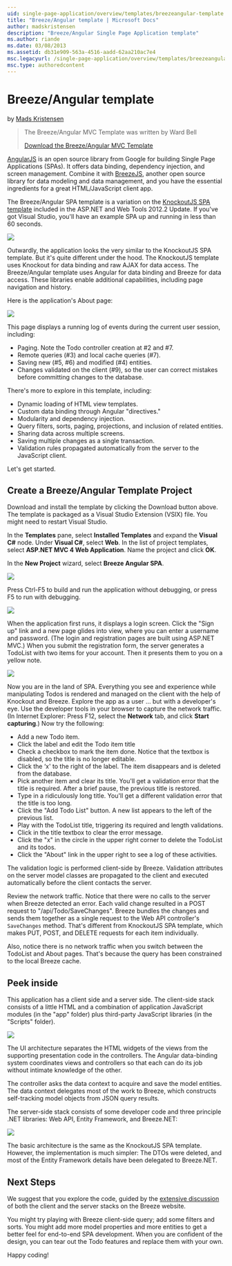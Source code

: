 ```yaml
---
uid: single-page-application/overview/templates/breezeangular-template
title: "Breeze/Angular template | Microsoft Docs"
author: madskristensen
description: "Breeze/Angular Single Page Application template"
ms.author: riande
ms.date: 03/08/2013
ms.assetid: db31e909-563a-4516-aadd-62aa210ac7e4
msc.legacyurl: /single-page-application/overview/templates/breezeangular-template
msc.type: authoredcontent
---
```

Breeze/Angular template
====================
by [Mads Kristensen](https://github.com/madskristensen)

> The Breeze/Angular MVC Template was written by Ward Bell
> 
> [Download the Breeze/Angular MVC Template](https://go.microsoft.com/fwlink/?LinkId=286437)


[AngularJS](http://angularjs.org) is an open source library from Google for building Single Page Applications (SPAs). It offers data binding, dependency injection, and screen management. Combine it with [BreezeJS](http://www.breezejs.com/?utm_source=ms-spa), another open source library for data modeling and data management, and you have the essential ingredients for a great HTML/JavaScript client app.

The Breeze/Angular SPA template is a variation on the [KnockoutJS SPA template](../introduction/knockoutjs-template.md) included in the ASP.NET and Web Tools 2012.2 Update. If you've got Visual Studio, you'll have an example SPA up and running in less than 60 seconds.

![](http://www.breezejs.com/sites/all/images/spa-template/NgRunningTodoPage.png)

Outwardly, the application looks the very similar to the KnockoutJS SPA template. But it's quite different under the hood. The KnockoutJS template uses Knockout for data binding and raw AJAX for data access. The Breeze/Angular template uses Angular for data binding and Breeze for data access. These libraries enable additional capabilities, including page navigation and history.

Here is the application's About page:

![](http://www.breezejs.com/sites/all/images/spa-template/NgRunningAboutPage.png)

This page displays a running log of events during the current user session, including:

- Paging. Note the Todo controller creation at #2 and #7.
- Remote queries (#3) and local cache queries (#7).
- Saving new (#5, #6) and modified (#4) entities.
- Changes validated on the client (#9), so the user can correct mistakes before committing changes to the database.

There's more to explore in this template, including:

- Dynamic loading of HTML view templates.
- Custom data binding through Angular "directives."
- Modularity and dependency injection.
- Query filters, sorts, paging, projections, and inclusion of related entities.
- Sharing data across multiple screens.
- Saving multiple changes as a single transaction.
- Validation rules propagated automatically from the server to the JavaScript client.

Let's get started.

## Create a Breeze/Angular Template Project

Download and install the template by clicking the Download button above. The template is packaged as a Visual Studio Extension (VSIX) file. You might need to restart Visual Studio.

In the **Templates** pane, select **Installed Templates** and expand the **Visual C#** node. Under **Visual C#**, select **Web**. In the list of project templates, select **ASP.NET MVC 4 Web Application**. Name the project and click **OK**.

In the **New Project** wizard, select **Breeze Angular SPA**.

![](http://www.breezejs.com/sites/all/images/spa-template/SelectBreezeNgSpaTemplate.png)

Press Ctrl-F5 to build and run the application without debugging, or press F5 to run with debugging.

![](http://www.breezejs.com/sites/all/images/spa-template/ZephyrLogin.png)

When the application first runs, it displays a login screen. Click the "Sign up" link and a new page glides into view, where you can enter a username and password. (The login and registration pages are built using ASP.NET MVC.) When you submit the registration form, the server generates a TodoList with two items for your account. Then it presents them to you on a yellow note.

![](http://www.breezejs.com/sites/all/images/spa-template/TodoList.png)

Now you are in the land of SPA. Everything you see and experience while manipulating Todos is rendered and managed on the client with the help of Knockout and Breeze. Explore the app as a user … but with a developer's eye. Use the developer tools in your browser to capture the network traffic. (In Internet Explorer: Press F12, select the **Network** tab, and click **Start capturing**.) Now try the following:

- Add a new Todo item.
- Click the label and edit the Todo item title
- Check a checkbox to mark the item done. Notice that the textbox is disabled, so the title is no longer editable.
- Click the ‘x' to the right of the label. The item disappears and is deleted from the database.
- Pick another item and clear its title. You'll get a validation error that the title is required. After a brief pause, the previous title is restored.
- Type in a ridiculously long title. You'll get a different validation error that the title is too long.
- Click the "Add Todo List" button. A new list appears to the left of the previous list.
- Play with the TodoList title, triggering its required and length validations.
- Click in the title textbox to clear the error message.
- Click the "x" in the circle in the upper right corner to delete the TodoList and its todos.
- Click the "About" link in the upper right to see a log of these activities.

The validation logic is performed client-side by Breeze. Validation attributes on the server model classes are propagated to the client and executed automatically before the client contacts the server.

Review the network traffic. Notice that there were no calls to the server when Breeze detected an error. Each valid change resulted in a POST request to "/api/Todo/SaveChanges". Breeze bundles the changes and sends them together as a single request to the Web API controller's `SaveChanges` method. That's different from KnockoutJS SPA template, which makes PUT, POST, and DELETE requests for each item individually.

Also, notice there is no network traffic when you switch between the TodoList and About pages. That's because the query has been constrained to the local Breeze cache.

## Peek inside

This application has a client side and a server side. The client-side stack consists of a little HTML and a combination of application JavaScript modules (in the "app" folder) plus third-party JavaScript libraries (in the "Scripts" folder).

![](http://www.breezejs.com/sites/all/images/spa-template/NgClientArchitecture2.png)

The UI architecture separates the HTML widgets of the views from the supporting presentation code in the controllers. The Angular data-binding system coordinates views and controllers so that each can do its job without intimate knowledge of the other.

The controller asks the data context to acquire and save the model entities. The data context delegates most of the work to Breeze, which constructs self-tracking model objects from JSON query results.

The server-side stack consists of some developer code and three principle .NET libraries: Web API, Entity Framework, and Breeze.NET:

![](http://www.breezejs.com/sites/all/images/spa-template/ServerArchitecture.png)

The basic architecture is the same as the KnockoutJS SPA template. However, the implementation is much simpler: The DTOs were deleted, and most of the Entity Framework details have been delegated to Breeze.NET.

## Next Steps

We suggest that you explore the code, guided by the [extensive discussion](http://www.breezejs.com/ng-spa-template?utm_source=ms-spa) of both the client and the server stacks on the Breeze website.

You might try playing with Breeze client-side query; add some filters and sorts. You might add more model properties and more entities to get a better feel for end-to-end SPA development. When you are confident of the design, you can tear out the Todo features and replace them with your own.

Happy coding!
